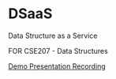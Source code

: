 # DSaaS
Data Structure as a Service

FOR CSE207 - Data Structures

[Demo Presentation Recording](https://www57.zippyshare.com/v/bWjNlasy/file.html)
